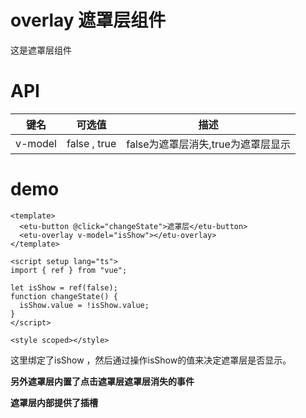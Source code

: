 # overlay 遮罩层组件

这是遮罩层组件

# API

| 键名 | 可选值 | 描述 |
| ---- | ---- | ---- |
| v-model | false , true | false为遮罩层消失,true为遮罩层显示 |

# demo
```vue
<template>
  <etu-button @click="changeState">遮罩层</etu-button>
  <etu-overlay v-model="isShow"></etu-overlay>
</template>

<script setup lang="ts">
import { ref } from "vue";

let isShow = ref(false);
function changeState() {
  isShow.value = !isShow.value;
}
</script>

<style scoped></style>

```

这里绑定了isShow ，然后通过操作isShow的值来决定遮罩层是否显示。

**另外遮罩层内置了点击遮罩层遮罩层消失的事件**

**遮罩层内部提供了插槽**